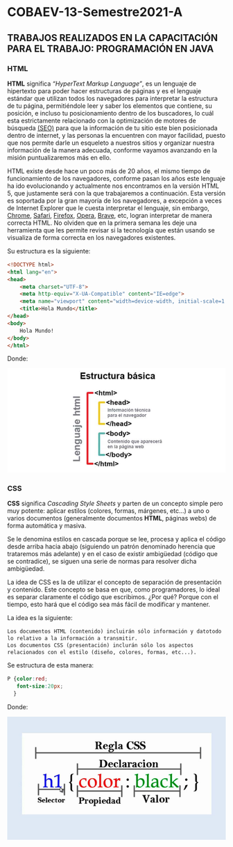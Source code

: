 # COBAEV-13-Semestre2021-A

## TRABAJOS REALIZADOS EN LA CAPACITACIÓN PARA EL TRABAJO: PROGRAMACIÓN EN JAVA

### HTML

**HTML** significa *“HyperText Markup Language”*, es un lenguaje de hipertexto para poder hacer estructuras de páginas y es el lenguaje estándar que utilizan todos los navegadores para interpretar la estructura de tu página, permitiéndole leer y saber los elementos que contiene, su posición, e incluso tu posicionamiento dentro de los buscadores, lo cuál esta estrictamente relacionado con la optimización de motores de búsqueda [(SEO)](https://www.cyberclick.es/inbound-marketing/seo "(SEO)") para que la información de tu sitio este bien posicionada dentro de internet, y las personas la encuentren con mayor facilidad, puesto que nos permite darle un esqueleto a nuestros sitios y organizar nuestra información de la manera adecuada, conforme vayamos avanzando en la misión puntualizaremos más en ello.

HTML existe desde hace un poco más de 20 años, el mismo tiempo de funcionamiento de los navegadores, conforme pasan los años este lenguaje ha ido evolucionando y actualmente nos encontramos en la versión HTML 5, que justamente será con la que trabajaremos a continuación. Esta versión es soportada por la gran mayoría de los navegadores, a excepción a veces de Internet Explorer que le cuesta interpretar el lenguaje, sin embargo, [Chrome](https://www.google.com/intl/es-419/chrome/ "Chrome"), [Safari](https://www.apple.com/mx/safari/ "Safari"), [Firefox](https://www.mozilla.org/es-MX/firefox/new/ "Firefox"), [Opera](https://www.opera.com/es "Opera"), [Brave](https://brave.com/es/ "Brave"), etc, logran interpretar de manera correcta HTML. No olviden que en la primera semana les deje una herramienta que les permite revisar si la tecnología que están usando se visualiza de forma correcta en los navegadores existentes.



Su estructura es la siguiente:
```html
<!DOCTYPE html>
<html lang="en">
<head>
    <meta charset="UTF-8">
    <meta http-equiv="X-UA-Compatible" content="IE=edge">
    <meta name="viewport" content="width=device-width, initial-scale=1.0">
    <title>Hola Mundo</title>
</head>
<body>
    Hola Mundo!
</body>
</html>

```
 Donde:

![Estructura](https://github.com/Hector17Felix/COBAEV-13-Semestre2021-A/blob/main/Imagenes/estructura-basica-de-una-pagina-web-en-html.jpg)

### CSS

**CSS** significa *Cascading Style Sheets* y parten de un concepto simple pero muy potente: aplicar estilos (colores, formas, márgenes, etc...) a uno o varios documentos (generalmente documentos **HTML**, páginas webs) de forma automática y masiva.

Se le denomina estilos en cascada porque se lee, procesa y aplica el código desde arriba hacia abajo (siguiendo un patrón denominado herencia que trataremos más adelante) y en el caso de existir ambigüedad (código que se contradice), se siguen una serie de normas para resolver dicha ambigüedad.

La idea de CSS es la de utilizar el concepto de separación de presentación y contenido. Este concepto se basa en que, como programadores, lo ideal es separar claramente el código que escribimos. ¿Por qué? Porque con el tiempo, esto hará que el código sea más fácil de modificar y mantener.

La idea es la siguiente:

    Los documentos HTML (contenido) incluirán sólo información y datotodo lo relativo a la información a transmitir.
    Los documentos CSS (presentación) inclurán sólo los aspectos relacionados con el estilo (diseño, colores, formas, etc...).

Se estructura de esta manera:
```css
P {color:red; 
   font-size:20px;
  }
```

Donde:

![Estructura](https://github.com/Hector17Felix/COBAEV-13-Semestre2021-A/blob/main/Imagenes/csses.jpg)
